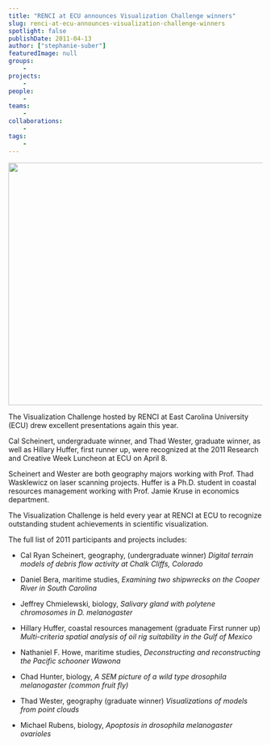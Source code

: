 ```yaml
---
title: "RENCI at ECU announces Visualization Challenge winners"
slug: renci-at-ecu-announces-visualization-challenge-winners
spotlight: false
publishDate: 2011-04-13
author: ["stephanie-suber"]
featuredImage: null
groups:
    - 
projects:
    - 
people:
    - 
teams: 
    - 
collaborations:
    - 
tags:
    -
---
```


<p><a href="https://www.renci.org/wp-content/uploads/2011/04/VisChallenge_2011_Wester.jpg"><img class="alignnone size-full wp-image-7328" title="VisChallenge_2011_Wester" src="https://www.renci.org/wp-content/uploads/2011/04/VisChallenge_2011_Wester.jpg" alt="" width="640" height="480" /></a></p>

<p>The Visualization Challenge hosted by RENCI at East Carolina University (ECU) drew excellent presentations again this year.</p>

<p>Cal Scheinert, undergraduate winner, and Thad Wester, graduate winner, as well as Hillary Huffer, first runner up, were recognized at the 2011 Research and Creative Week Luncheon at ECU on April 8.<!--more--></p>

<p>Scheinert and Wester are both geography majors working with Prof. Thad Wasklewicz on laser scanning projects. Huffer is a Ph.D. student in coastal resources management working with Prof. Jamie Kruse in economics department.</p>

<p>The Visualization Challenge is held every year at RENCI at ECU to recognize outstanding student achievements in scientific visualization.</p>

<p>The full list of 2011 participants and projects includes:</p>

<ul>
	<li>Cal Ryan Scheinert, geography, (undergraduate winner) <em>Digital terrain models of debris flow activity at Chalk Cliffs, Colorado</em></li>
</ul>

<ul>
	<li>Daniel Bera, maritime studies, <em>Examining two shipwrecks on the Cooper River in South Carolina </em></li>
</ul>


<ul>
	<li>Jeffrey Chmielewski, biology, <em>Salivary gland with polytene chromosomes in D. melanogaster </em></li>
</ul>


<ul>
	<li>Hillary Huffer, coastal resources management (graduate First runner up) <em>Multi-criteria spatial analysis of oil rig suitability in the Gulf of Mexico</em> </li>
</ul>
<ul>
	<li>Nathaniel F. Howe, maritime studies, <em>Deconstructing and reconstructing the Pacific schooner Wawona</em> </li>
</ul>
<ul>
	<li>Chad Hunter, biology, <em>A SEM picture of a wild type drosophila melanogaster (common fruit fly)</em> </li>
</ul>
<ul>
	<li>Thad Wester, geography (graduate winner) <em>Visualizations of models from point clouds</em> </li>
</ul>
<ul>
	<li>Michael Rubens, biology, <em>Apoptosis in drosophila melanogaster ovarioles</em></li>
</ul>

<!-- old news

["RENCI at ECU","visualization"]

-->
